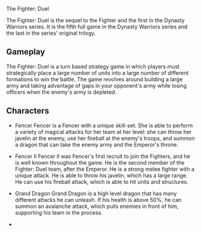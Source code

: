 The Fighter: Duel

The Fighter: Duel is the sequel to the Fighter and the first in the Dynasty Warriors series. It is the fifth full game in the Dynasty Warriors series and the last in the series' original trilogy.

## Gameplay

The Fighter: Duel is a turn based strategy game in which players must strategically place a large number of units into a large number of different formations to win the battle. The game revolves around building a large army and taking advantage of gaps in your opponent's army while losing officers when the enemy's army is depleted.

## Characters

*   Fencer   Fencer is a Fencer with a unique skill-set. She is able to perform a variety of magical attacks for her team at her level: she can throw her javelin at the enemy, use her fireball at the enemy's troops, and summon a dragon that can take the enemy army and the Emperor's throne.

*   Fencer II  Fencer II was Fencer's first recruit to join the Fighters, and he is well known throughout the game. He is the second member of the Fighter: Duel team, after the Emperor. He is a strong melee fighter with a unique attack. He is able to throw his javelin, which has a large range. He can use his fireball attack, which is able to hit units and structures.

*   Grand Dragon  Grand Dragon is a high level dragon that has many different attacks he can unleash. If his health is above 50%, he can summon an avalanche attack, which pulls enemies in front of him, supporting his team in the process.

*